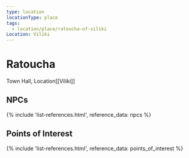 ```yaml
---
type: location
locationType: place
tags:
  - location/place/ratoucha-of-viliki
Location: Viliki
---
```


# Ratoucha
Town Hall, <span class="dataview inline-field"><span class="inline-field-key">Location</span><span class="inline-field-value">[[Viliki]]</span></span>


## NPCs
{% include 'list-references.html', reference_data: npcs %}

## Points of Interest
{% include 'list-references.html', reference_data: points_of_interest %}
